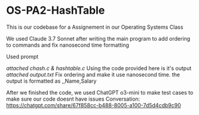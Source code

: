 # OS-PA2-HashTable
This is our codebase for a Assignement in our Operating Systems Class

We used Claude 3.7 Sonnet after writing the main program to add ordering to commands and fix nanosecond time formatting

Used prompt

*attached chash.c & hashtable.c*
Using the code provided here is it's output
*attached output.txt*
Fix ordering and make it use nanosecond time. the output is formatted as
<timestamp>,<COMMAND>,Name,Salary


After we finished the code, we used ChatGPT o3-mini to make test cases to make sure our code doesnt have issues 
Conversation:
https://chatgpt.com/share/67f858cc-b488-8005-a100-7d5d4cdb9c90
